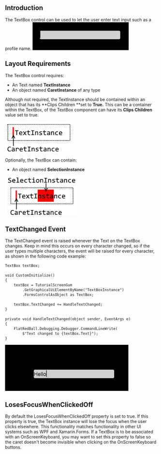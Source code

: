 ## Introduction

The TextBox control can be used to let the user enter text input such as a profile name. [![](/media/2017-12-2017-12-24_20-24-50.gif)](/media/2017-12-2017-12-24_20-24-50.gif)

## Layout Requirements

The TextBox control requires:

-   An Text named **TextInstance**
-   An object named **CaretInstance** of any type

Although not required, the TextInstance should be contained within an object that has its **Clips Children **set to **True.** This can be a container within the TextBox, of the TextBox component can have its **Clips Children** value set to true.

![](/media/2017-12-img_5a48d720c1694.png)

Optionally, the TextBox can contain:

-   An object named **SelectionInstance**

![](/media/2019-03-img_5c8d84e285606.png)

## TextChanged Event

The TextChanged event is raised whenever the Text on the TextBox changes. Keep in mind this occurs on every character changed, so if the user types multiple characters, the event will be raised for every character, as shown in the following code example:

``` lang:c#
TextBox textBox;

void CustomInitialize()
{
    textBox = TutorialScreenGum
        .GetGraphicalUiElementByName("TextBoxInstance")
        .FormsControlAsObject as TextBox;

    textBox.TextChanged += HandleTextChanged;
}

private void HandleTextChanged(object sender, EventArgs e)
{
    FlatRedBall.Debugging.Debugger.CommandLineWrite(
        $"Text changed to {textBox.Text}");
}
```

[![](/media/2017-12-2017-12-25_14-40-10.gif)](/media/2017-12-2017-12-25_14-40-10.gif)

## LosesFocusWhenClickedOff

By default the LosesFocusWhenClickedOff property is set to true. If this property is true, the TextBox instance will lose the focus when the user clicks elsewhere. This functionality matches functionality in other UI systems such as WPF and Xamarin.Forms. If a TextBox is to be associated with an OnScreenKeyboard, you may want to set this property to false so the caret doesn't become invisible when clicking on the OnScreenKeyboard buttons.
